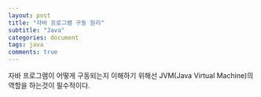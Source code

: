 ```yaml
---
layout: post
title: "자바 프로그램 구동 원리"
subtitle: "Java"
categories: document
tags: java
comments: true
---
```


자바 프로그램이 어떻게 구동되는지 이해하기 위해선 JVM(Java Virtual Machine)의 역할을 하는것이 필수적이다.